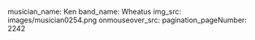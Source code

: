 musician_name: Ken
band_name: Wheatus
img_src: images/musician0254.png
onmouseover_src: 
pagination_pageNumber: 2242